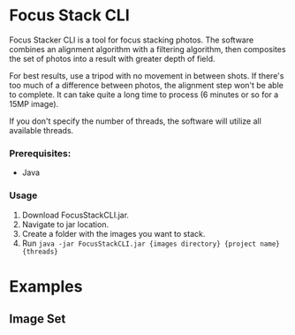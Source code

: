 ﻿# Focus Stack CLI

Focus Stacker CLI is a tool for focus stacking photos. The software combines an alignment algorithm with a filtering algorithm, then composites the set of photos into a result with greater depth of field.

For best results, use a tripod with no movement in between shots. If there's too much of a difference between photos, the alignment step won't be able to complete. It can take quite a long time to process (6 minutes or so for a 15MP image).

If you don't specify the number of threads, the software will utilize all available threads.

### Prerequisites:

 - Java

### Usage

 1. Download FocusStackCLI.jar.
 2. Navigate to jar location.
 3. Create a folder with the images you want to stack.
 4. Run `java -jar FocusStackCLI.jar {images directory} {project name} {threads}`

# Examples

## Image Set










